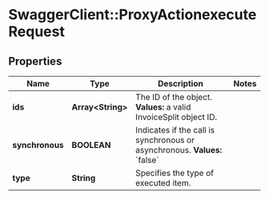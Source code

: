 # SwaggerClient::ProxyActionexecuteRequest

## Properties
Name | Type | Description | Notes
------------ | ------------- | ------------- | -------------
**ids** | **Array&lt;String&gt;** | The ID of the object. **Values:** a valid InvoiceSplit object ID.  | 
**synchronous** | **BOOLEAN** | Indicates if the call is synchronous or asynchronous. **Values:** &#x60;false&#x60;  | 
**type** | **String** | Specifies the type of executed item.   | 


